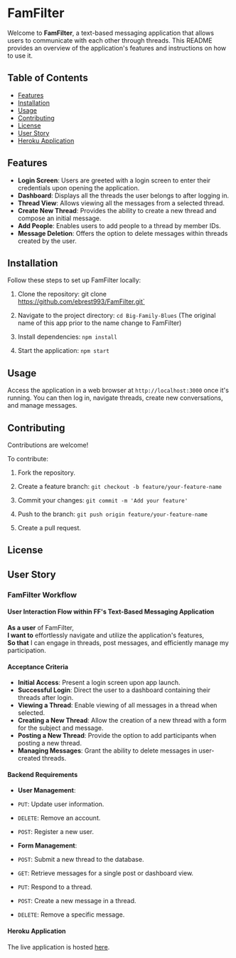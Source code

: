 # FamFilter

Welcome to **FamFilter**, a text-based messaging application that allows users to communicate with each other through threads. This README provides an overview of the application's features and instructions on how to use it.

## Table of Contents
- [Features](#features)
- [Installation](#installation)
- [Usage](#usage)
- [Contributing](#contributing)
- [License](#license)
- [User Story](#user-story)
- [Heroku Application](#heroku-application)

## Features

- **Login Screen**: Users are greeted with a login screen to enter their credentials upon opening the application.
- **Dashboard**: Displays all the threads the user belongs to after logging in.
- **Thread View**: Allows viewing all the messages from a selected thread.
- **Create New Thread**: Provides the ability to create a new thread and compose an initial message.
- **Add People**: Enables users to add people to a thread by member IDs.
- **Message Deletion**: Offers the option to delete messages within threads created by the user.

## Installation

Follow these steps to set up FamFilter locally:

1. Clone the repository:
git clone https://github.com/ebrest993/FamFilter.git`

3. Navigate to the project directory:
`cd Big-Family-Blues` (The original name of this app prior to the name change to FamFilter)

4. Install dependencies:
`npm install`

5. Start the application:
`npm start`

## Usage

Access the application in a web browser at `http://localhost:3000` once it's running. You can then log in, navigate threads, create new conversations, and manage messages.

## Contributing

Contributions are welcome!

To contribute:

1. Fork the repository.

2. Create a feature branch:
`git checkout -b feature/your-feature-name`

3. Commit your changes:
`git commit -m 'Add your feature'`

4. Push to the branch:
`git push origin feature/your-feature-name`

5. Create a pull request.

## License


## User Story

### FamFilter Workflow

#### User Interaction Flow within FF's Text-Based Messaging Application

**As a user** of FamFilter,  
**I want to** effortlessly navigate and utilize the application's features,  
**So that** I can engage in threads, post messages, and efficiently manage my participation.

#### Acceptance Criteria

- **Initial Access**: Present a login screen upon app launch.
- **Successful Login**: Direct the user to a dashboard containing their threads after login.
- **Viewing a Thread**: Enable viewing of all messages in a thread when selected.
- **Creating a New Thread**: Allow the creation of a new thread with a form for the subject and message.
- **Posting a New Thread**: Provide the option to add participants when posting a new thread.
- **Managing Messages**: Grant the ability to delete messages in user-created threads.

#### Backend Requirements

- **User Management**:
- `PUT`: Update user information.
- `DELETE`: Remove an account.
- `POST`: Register a new user.

- **Form Management**:
- `POST`: Submit a new thread to the database.
- `GET`: Retrieve messages for a single post or dashboard view.
- `PUT`: Respond to a thread.
- `POST`: Create a new message in a thread.
- `DELETE`: Remove a specific message.

#### Heroku Application

The live application is hosted [here](https://famfilter-3864b8a8f81a.herokuapp.com/).
